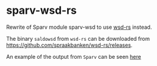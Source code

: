 # sparv-wsd-rs

Rewrite of Sparv module sparv-wsd to use [wsd-rs](https://github.com/spraakbanken/wsd-rs) instead.

The binary `saldowsd` from `wsd-rs` can be downloaded from <https://github.com/spraakbanken/wsd-rs/releases>.

An example of the output from `Sparv` can be seen [here](./assets/small/bet-2018-2021-1-short_export.gold.xml)
